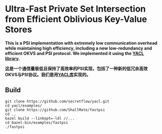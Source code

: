 # Ultra-Fast Private Set Intersection from Efficient Oblivious Key-Value Stores

**This is a PSI implementation with extremely low communication overhead while maintaining high efficiency, including a new low-redundancy and efficient OKVS and PSI protocol. We implemented it using the [YACL library](https://github.com/secretflow/yacl).**

**这是一个通信量极低且保持了高效率的PSI实现，包括了一种新的低冗余高效OKVS与PSI协议。我们是用[YACL库](https://github.com/secretflow/yacl)实现的。**

## Build
```
git clone https://github.com/secretflow/yacl.git
cd yacl/examples/
git clone https://github.com/ShallMate/fastpsi
cd ..
bazel build --linkopt=-ldl //...
cd bazel-bin/examples/fastpsi
./fastpsi
```
